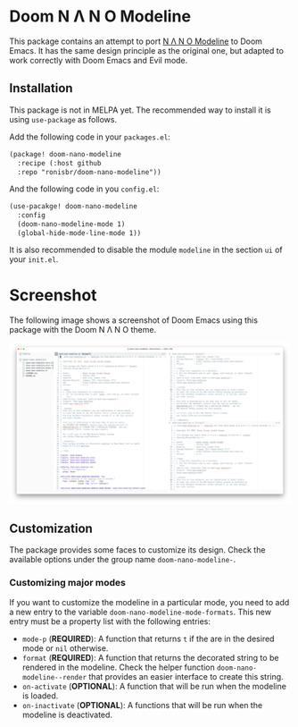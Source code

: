 # Doom N Λ N O Modeline

This package contains an attempt to port [N Λ N O
Modeline](https://github.com/rougier/nano-modeline) to Doom Emacs. It has the
same design principle as the original one, but adapted to work correctly with
Doom Emacs and Evil mode.

## Installation

This package is not in MELPA yet. The recommended way to install it is using
`use-package` as follows.

Add the following code in your `packages.el`:

```emacs-lisp
(package! doom-nano-modeline
  :recipe (:host github
  :repo "ronisbr/doom-nano-modeline"))
```

And the following code in you `config.el`:

``` emacs-lisp
(use-pacakge! doom-nano-modeline
  :config
  (doom-nano-modeline-mode 1)
  (global-hide-mode-line-mode 1))
```

It is also recommended to disable the module `modeline` in the section `ui` of
your `init.el`.

# Screenshot

The following image shows a screenshot of Doom Emacs using this package with the
Doom N Λ N O theme.

![Screenshot](./screenshots/screenshot_01.png)

## Customization

The package provides some faces to customize its design. Check the available
options under the group name `doom-nano-modeline-`.

### Customizing major modes

If you want to customize the modeline in a particular mode, you need to add a
new entry to the variable `doom-nano-modeline-mode-formats`. This new entry must
be a property list with the following entries:

- `mode-p` (**REQUIRED**): A function that returns `t` if the are in the desired
  mode or `nil` otherwise.
- `format` (**REQUIRED**): A function that returns the decorated string to be
  rendered in the modeline. Check the helper function
  `doom-nano-modeline--render` that provides an easier interface to create this
  string.
- `on-activate` (**OPTIONAL**): A function that will be run when the modeline is
  loaded.
- `on-inactivate` (**OPTIONAL**): A functions that will be run when the modeline
  is deactivated.
